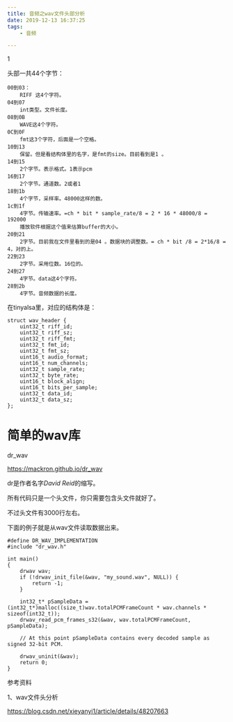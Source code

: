 ```yaml
---
title: 音频之wav文件头部分析
date: 2019-12-13 16:37:25
tags:
	- 音频

---
```


1

头部一共44个字节：

```
00到03：
	RIFF 这4个字符。
04到07
	int类型。文件长度。
08到0B
	WAVE这4个字符。
0C到0F
	fmt这3个字符，后面是一个空格。
10到13
	保留。但是看结构体里的名字，是fmt的size。目前看到是1 。
14到15
	2个字节。表示格式。1表示pcm
16到17
	2个字节。通道数。2或者1
18到1b
	4个字节，采样率。48000这样的数。
1c到1f
	4字节。传输速率。=ch * bit * sample_rate/8 = 2 * 16 * 48000/8 = 192000 
	播放软件根据这个值来估算buffer的大小。
20到21
	2字节。目前我在文件里看到的是04 。数据块的调整数。= ch * bit /8 = 2*16/8 = 4，对的上。
22到23
	2字节。采用位数。16位的。
24到27
	4字节。data这4个字符。
28到2b
	4字节。音频数据的长度。
```

在tinyalsa里，对应的结构体是：

```
struct wav_header {
    uint32_t riff_id;
    uint32_t riff_sz;
    uint32_t riff_fmt;
    uint32_t fmt_id;
    uint32_t fmt_sz;
    uint16_t audio_format;
    uint16_t num_channels;
    uint32_t sample_rate;
    uint32_t byte_rate;
    uint16_t block_align;
    uint16_t bits_per_sample;
    uint32_t data_id;
    uint32_t data_sz;
};
```



# 简单的wav库

dr_wav

https://mackron.github.io/dr_wav

dr是作者名字*David Reid*的缩写。

所有代码只是一个头文件，你只需要包含头文件就好了。

不过头文件有3000行左右。

下面的例子就是从wav文件读取数据出来。

```
#define DR_WAV_IMPLEMENTATION
#include "dr_wav.h"

int main()
{
    drwav wav;
    if (!drwav_init_file(&wav, "my_sound.wav", NULL)) {
        return -1;
    }

    int32_t* pSampleData = (int32_t*)malloc((size_t)wav.totalPCMFrameCount * wav.channels * sizeof(int32_t));
    drwav_read_pcm_frames_s32(&wav, wav.totalPCMFrameCount, pSampleData);

    // At this point pSampleData contains every decoded sample as signed 32-bit PCM.

    drwav_uninit(&wav);
    return 0;
}
```



参考资料

1、wav文件头分析

https://blog.csdn.net/xieyanyi1/article/details/48207663
